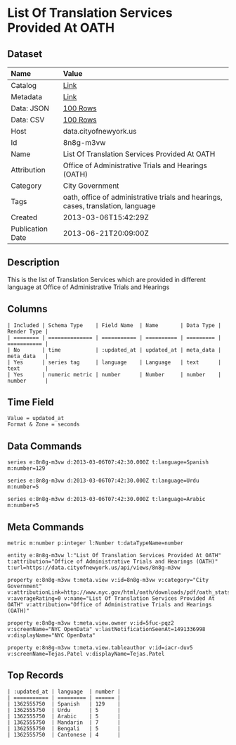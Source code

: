 # List Of Translation Services Provided At OATH

## Dataset

| Name | Value |
| :--- | :---- |
| Catalog | [Link](https://catalog.data.gov/dataset/list-of-translation-services-provided-at-oath-68767) |
| Metadata | [Link](https://data.cityofnewyork.us/api/views/8n8g-m3vw) |
| Data: JSON | [100 Rows](https://data.cityofnewyork.us/api/views/8n8g-m3vw/rows.json?max_rows=100) |
| Data: CSV | [100 Rows](https://data.cityofnewyork.us/api/views/8n8g-m3vw/rows.csv?max_rows=100) |
| Host | data.cityofnewyork.us |
| Id | 8n8g-m3vw |
| Name | List Of Translation Services Provided At OATH |
| Attribution | Office of Administrative Trials and Hearings (OATH) |
| Category | City Government |
| Tags | oath, office of administrative trials and hearings, cases, translation, language |
| Created | 2013-03-06T15:42:29Z |
| Publication Date | 2013-06-21T20:09:00Z |

## Description

This is the list of Translation Services which are provided in different language at Office of Administrative Trials and Hearings

## Columns

```ls
| Included | Schema Type    | Field Name  | Name       | Data Type | Render Type |
| ======== | ============== | =========== | ========== | ========= | =========== |
| No       | time           | :updated_at | updated_at | meta_data | meta_data   |
| Yes      | series tag     | language    | Language   | text      | text        |
| Yes      | numeric metric | number      | Number     | number    | number      |
```

## Time Field

```ls
Value = updated_at
Format & Zone = seconds
```

## Data Commands

```ls
series e:8n8g-m3vw d:2013-03-06T07:42:30.000Z t:language=Spanish m:number=129

series e:8n8g-m3vw d:2013-03-06T07:42:30.000Z t:language=Urdu m:number=5

series e:8n8g-m3vw d:2013-03-06T07:42:30.000Z t:language=Arabic m:number=5
```

## Meta Commands

```ls
metric m:number p:integer l:Number t:dataTypeName=number

entity e:8n8g-m3vw l:"List Of Translation Services Provided At OATH" t:attribution="Office of Administrative Trials and Hearings (OATH)" t:url=https://data.cityofnewyork.us/api/views/8n8g-m3vw

property e:8n8g-m3vw t:meta.view v:id=8n8g-m3vw v:category="City Government" v:attributionLink=http://www.nyc.gov/html/oath/downloads/pdf/oath_stats/OATH.pdf v:averageRating=0 v:name="List Of Translation Services Provided At OATH" v:attribution="Office of Administrative Trials and Hearings (OATH)"

property e:8n8g-m3vw t:meta.view.owner v:id=5fuc-pqz2 v:screenName="NYC OpenData" v:lastNotificationSeenAt=1491336998 v:displayName="NYC OpenData"

property e:8n8g-m3vw t:meta.view.tableauthor v:id=iacr-duv5 v:screenName=Tejas.Patel v:displayName=Tejas.Patel
```

## Top Records

```ls
| :updated_at | language  | number | 
| =========== | ========= | ====== | 
| 1362555750  | Spanish   | 129    | 
| 1362555750  | Urdu      | 5      | 
| 1362555750  | Arabic    | 5      | 
| 1362555750  | Mandarin  | 7      | 
| 1362555750  | Bengali   | 5      | 
| 1362555750  | Cantonese | 4      | 
```